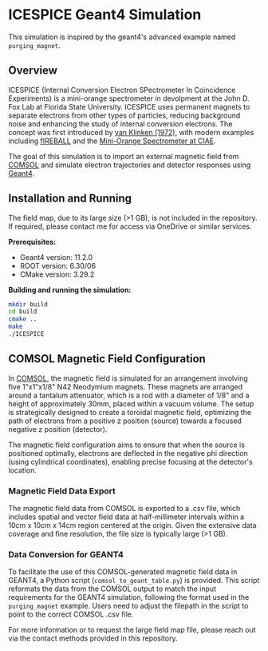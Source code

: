 # ICESPICE Geant4 Simulation

This simulation is inspired by the geant4's advanced example named `purging_magnet`.

## Overview
ICESPICE (Internal Conversion Electron SPectrometer In Coincidence Experiments) is a mini-orange spectrometer in devolpment at the John D. Fox Lab at Florida State University. ICESPICE uses permanent magnets to separate electrons from other types of particles, reducing background noise and enhancing the study of internal conversion electrons. The concept was first introduced by [van Klinken (1972)](https://doi.org/10.1016/0029-554X(72)90416-8), with modern examples including [fIREBALL](https://doi.org/10.1016/j.nima.2023.168288) and the [Mini-Orange Spectrometer at CIAE](https://iopscience.iop.org/article/10.1088/1674-1137/40/8/086002/pdf).

The goal of this simulation is to import an external magnetic field from [COMSOL](https://www.comsol.com) and simulate electron trajectories and detector responses using [Geant4](https://geant4.web.cern.ch).

## Installation and Running

The field map, due to its large size (>1 GB), is not included in the repository. If required, please contact me for access via OneDrive or similar services.

**Prerequisites:**
- Geant4 version: 11.2.0
- ROOT version: 6.30/06
- CMake version: 3.29.2

**Building and running the simulation:**
```bash
mkdir build
cd build
cmake ..
make
./ICESPICE
```

## COMSOL Magnetic Field Configuration

In [COMSOL](https://www.comsol.com), the magnetic field is simulated for an arrangement involving five 1"x1"x1/8" N42 Neodymium magnets. These magnets are arranged around a tantalum attenuator, which is a rod with a diameter of 1/8" and a height of approximately 30mm, placed within a vacuum volume. The setup is strategically designed to create a toroidal magnetic field, optimizing the path of electrons from a positive z position (source) towards a focused negative z position (detector).

The magnetic field configuration aims to ensure that when the source is positioned optimally, electrons are deflected in the negative phi direction (using cylindrical coordinates), enabling precise focusing at the detector's location.

### Magnetic Field Data Export

The magnetic field data from COMSOL is exported to a .csv file, which includes spatial and vector field data at half-millimeter intervals within a 10cm x 10cm x 14cm region centered at the origin. Given the extensive data coverage and fine resolution, the file size is typically large (>1 GB).

### Data Conversion for GEANT4

To facilitate the use of this COMSOL-generated magnetic field data in GEANT4, a Python script (`comsol_to_geant_table.py`) is provided. This script reformats the data from the COMSOL output to match the input requirements for the GEANT4 simulation, following the format used in the `purging_magnet` example. Users need to adjust the filepath in the script to point to the correct COMSOL .csv file.

For more information or to request the large field map file, please reach out via the contact methods provided in this repository.
